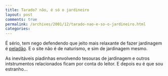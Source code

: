 ```yaml
---
title: Tarado? não, é só o jardineiro
layout: post
comments: true
permalink: /archives/2001/12/tarado-nao-e-so-o-jardineiro.html
categories:
---
```

É sério, tem nego defendendo que jeito mais relaxante de fazer jardinagem é <a href="http://www.homestore.com/lawngarden/advice/nudegardening.asp" >peladão</a>. E o site não é de naturismo, e sim de jardinagem mesmo.

As inevitáveis piadinhas envolvendo tesouras de jardinagem e outros intstrumentos relacionados ficam por conta do leitor. E depois eu é que sou estranho&#8230;